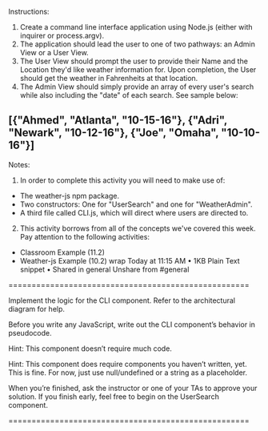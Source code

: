 Instructions:
1. Create a command line interface application using Node.js (either with inquirer or process.argv).
2. The application should lead the user to one of two pathways: an Admin View or a User View.
3. The User View should prompt the user to provide their Name and the Location they'd like weather information for. Upon completion, the User should get the weather in Fahrenheits at that location.  
4. The Admin View should simply provide an array of every user's search while also including the "date" of each search. See sample below:
  
  [{"Ahmed", "Atlanta", "10-15-16"}, {"Adri", "Newark", "10-12-16"}, {"Joe", "Omaha", "10-10-16"}]
--------------
Notes:
1. In order to complete this activity you will need to make use of:
  - The weather-js npm package.
  - Two constructors: One for "UserSearch" and one for "WeatherAdmin".
  - A third file called CLI.js, which will direct where users are directed to.
2. This activity borrows from all of the concepts we've covered this week. Pay attention to the following activities:
  - Classroom Example (11.2)
  - Weather-js Example (10.2)
 wrap
Today at 11:15 AM • 1KB Plain Text snippet • Shared in general Unshare from #general
 
==================================================== 

Implement the logic for the CLI component. Refer to the architectural diagram for help.

Before you write any JavaScript, write out the CLI component’s behavior in pseudocode.

Hint: This component doesn’t require much code.

Hint: This component does require components you haven’t written, yet. This is fine. For now, just use null/undefined or a string as a placeholder.

When you’re finished, ask the instructor or one of your TAs to approve your solution. If you finish early, feel free to begin on the UserSearch component.

====================================================